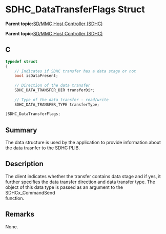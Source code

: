 # SDHC\_DataTransferFlags Struct

**Parent topic:**[SD/MMC Host Controller \(SDHC\)](GUID-8769733F-B27A-4567-BE7D-7BEA8C76F05E.md)

**Parent topic:**[SD/MMC Host Controller \(SDHC\)](GUID-D440DD4B-CA37-46F4-A6AA-4D57D9DAEF97.md)

## C

```c
typedef struct
{
    // Indicates if SDHC transfer has a data stage or not
    bool isDataPresent;
	
    // Direction of the data transfer
    SDHC_DATA_TRANSFER_DIR transferDir;
	
    // Type of the data transfer - read/write
    SDHC_DATA_TRANSFER_TYPE transferType;
    
}SDHC_DataTransferFlags;

```

## Summary

The data structure is used by the application to provide information about the data trasnfer to the SDHC PLIB.

## Description

The client indicates whether the transfer contains data stage and if yes, it<br />further specifies the data transfer direction and data transfer type. The<br />object of this data type is passed as an argument to the SDHCx\_CommandSend<br />function.

## Remarks

None.

